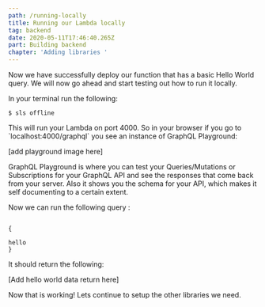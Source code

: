 ```yaml
---
path: /running-locally
title: Running our Lambda locally
tag: backend
date: 2020-05-11T17:46:40.265Z
part: Building backend
chapter: 'Adding libraries '
---
```

Now we have successfully deploy our function that has a basic Hello World query. We will now go ahead and start testing out how to run it locally.

In your terminal run the following:



```
$ sls offline
```

This will run your Lambda on port 4000. So in your browser if you go to \`localhost:4000/graphql\` you see an instance of GraphQL Playground:



\[add playground image here]

GraphQL Playground is where you can test your Queries/Mutations or Subscriptions for your GraphQL API and see the responses that come back from your server. Also it shows you the schema for your API, which makes it self documenting to a certain extent. 



Now we can run the following query :



```

{

hello
}
```



It should return the following:



\[Add hello world data return here]

Now that is working! Lets continue to setup the other libraries we need.
